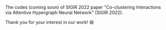 The codes (coming soon) of SIGIR 2022 paper "Co-clustering Interactions via Attentive Hypergraph Neural Network" (SIGIR 2022). 

Thank you for your interest in our work!  :smile:

